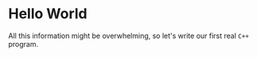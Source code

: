 # Hello World

All this information might be overwhelming, so let's write our first real `C++` program. 
